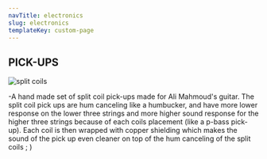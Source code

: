 ```yaml
---
navTitle: electronics
slug: electronics
templateKey: custom-page
---
```

## PICK-UPS

![split coils](/img/img_3720.jpg "split coils")

\-A hand made set of split coil pick-ups made for Ali Mahmoud's guitar. The split coil pick ups are hum canceling like a humbucker, and have more lower response on the lower three strings and more higher sound response for the higher three strings because of each coils placement (like a p-bass pick-up). Each coil is then wrapped with copper shielding which makes the sound of the pick up even cleaner on top of the hum canceling of the split coils ; )
